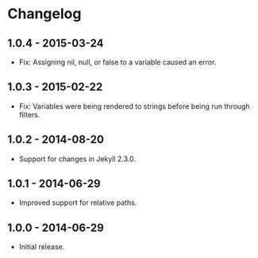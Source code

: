 # Changelog

## 1.0.4 - 2015-03-24
- Fix: Assigning nil, null, or false to a variable caused an error.

## 1.0.3 - 2015-02-22
- Fix: Variables were being rendered to strings before being run through filters.

## 1.0.2 - 2014-08-20
- Support for changes in Jekyll 2.3.0.

## 1.0.1 - 2014-06-29
- Improved support for relative paths.

## 1.0.0 - 2014-06-29
- Initial release.
